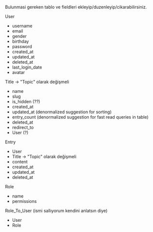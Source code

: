 Bulunmasi gereken tablo ve fieldleri ekleyip/duzenleyip/cikarabilirsiniz.


User
  - username
  - email
  - gender
  - birthday
  - password
  - created_at  
  - updated_at
  - deleted_at
  - last_login_date
  - avatar

Title -> "Topic" olarak değişmeli
  - name
  - slug
  - is_hidden (??)
  - created_at
  - updated_at (denormalized suggestion for sorting)
  - entry_count (denormalized suggestion for fast read queries in table)
  - deleted_at
  - redirect_to
  - User (?)

Entry
  - User
  - Title -> "Topic" olarak değişmeli
  - content
  - created_at
  - updated_at
  - deleted_at
  
Role
  - name
  - permissions
  
Role_To_User (ismi sallıyorum kendini anlatsın diye)
  - User
  - Role
